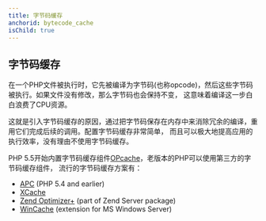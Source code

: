 ```yaml
---
title: 字节码缓存
anchorid: bytecode_cache
isChild: true
---
```


<h2 id="bytecode_cache">字节码缓存</h2>

在一个PHP文件被执行时，它先被编译为字节码(也称opcode)，然后这些字节码被执行。如果文件没有修改，那么字节码也会保持不变，
这意味着编译这一步白白浪费了CPU资源。

这就是引入字节码缓存的原因，通过把字节码保存在内存中来消除冗余的编译，重用它们完成后续的调用。配置字节码缓存非常简单，
而且可以极大地提高应用的执行效率，没有理由不使用字节码缓存。

PHP 5.5开始内置字节码缓存组件[OPcache](http://php.net/manual/en/book.opcache.php)，老版本的PHP可以使用第三方的字节码缓存组件，
流行的字节码缓存方案有：

* [APC](http://php.net/manual/en/book.apc.php) (PHP 5.4 and earlier)
* [XCache](http://xcache.lighttpd.net/)
* [Zend Optimizer+](http://www.zend.com/products/server/) (part of Zend Server package)
* [WinCache](http://www.iis.net/download/wincacheforphp) (extension for MS Windows Server)
